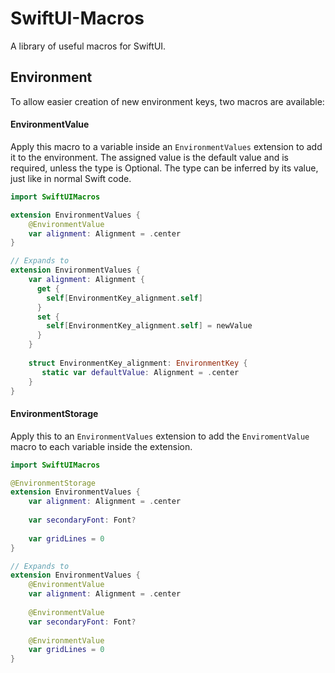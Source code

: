 # SwiftUI-Macros

A library of useful macros for SwiftUI.

## Environment

To allow easier creation of new environment keys, two macros are available:
#### EnvironmentValue
Apply this macro to a variable inside an `EnvironmentValues` extension to add it to the environment.
The assigned value is the default value and is required, unless the type is Optional.
The type can be inferred by its value, just like in normal Swift code.
```swift
import SwiftUIMacros

extension EnvironmentValues {
    @EnvironmentValue
    var alignment: Alignment = .center
}

// Expands to
extension EnvironmentValues {
    var alignment: Alignment {
      get {
        self[EnvironmentKey_alignment.self]
      }
      set {
        self[EnvironmentKey_alignment.self] = newValue
      }
    }
    
    struct EnvironmentKey_alignment: EnvironmentKey {
       static var defaultValue: Alignment = .center
    }
}
```

#### EnvironmentStorage
Apply this to an `EnvironmentValues` extension to add the `EnviromentValue` macro to each variable inside the extension.

```swift
import SwiftUIMacros

@EnvironmentStorage
extension EnvironmentValues {
    var alignment: Alignment = .center
    
    var secondaryFont: Font?
    
    var gridLines = 0
}

// Expands to
extension EnvironmentValues {
    @EnvironmentValue
    var alignment: Alignment = .center
    
    @EnvironmentValue
    var secondaryFont: Font?
    
    @EnvironmentValue
    var gridLines = 0
}
```
